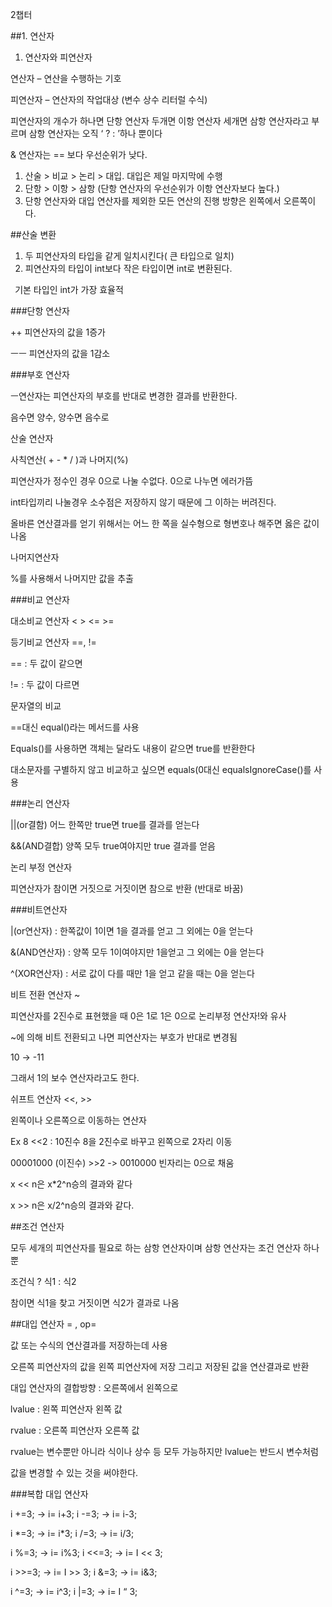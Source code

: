 ﻿2챕터

##1. 연산자
   1. 연산자와 피연산자 

연산자 – 연산을 수행하는 기호

피연산자 – 연산자의 작업대상 (변수 상수 리터럴 수식)

피연산자의 개수가 하나면 단항 연산자 두개면 이항 연산자 세개면 삼항 연산자라고 부르며 삼항 연산자는 오직 ‘ ? : ’하나 뿐이다

& 연산자는 == 보다 우선순위가 낮다.

1. 산술 > 비교 > 논리 > 대입. 대입은 제일 마지막에 수행
1. 단항 > 이항 > 삼항 (단항 연산자의 우선순위가 이항 연산자보다 높다.)
1. 단항 연산자와 대입 연산자를 제외한 모든 연산의 진행 방향은 왼쪽에서 오른쪽이다.

##산술 변환

1. 두 피연산자의 타입을 같게 일치시킨다( 큰 타입으로 일치)
1. 피연산자의 타입이 int보다 작은 타입이면 int로 변환된다.

` `기본 타입인 int가 가장 효율적

###단항 연산자

++ 피연산자의 값을 1증가

ㅡㅡ 피연산자의 값을 1감소


###부호 연산자

ㅡ연산자는 피연산자의 부호를 반대로 변경한 결과를 반환한다.

음수면 양수, 양수면 음수로

산술 연산자

사칙연산( + - \* / )과 나머지(%)

피연산자가 정수인 경우 0으로 나눌 수없다. 0으로 나누면 에러가뜸

int타입끼리 나눌경우 소수점은 저장하지 않기 때문에 그 이하는 버려진다.

올바른 연산결과를 얻기 위해서는 어느 한 쪽을 실수형으로 형변호나 해주면 옳은 값이 나옴

나머지연산자

%를 사용해서 나머지만 값을 추출

###비교 연산자

대소비교 연산자  <   >   <=   >=

등기비교 연산자 ==, !=

== : 두 값이 같으면

!= : 두 값이 다르면

문자열의 비교

==대신 equal()라는 메서드를 사용

Equals()를 사용하면 객체는 달라도 내용이 같으면 true를 반환한다

대소문자를 구별하지 않고 비교하고 싶으면 equals(0대신 equalsIgnoreCase()를 사용


###논리 연산자

||(or결함)  어느 한쪽만 true면 true를 결과를 얻는다

&&(AND결합) 양쪽 모두 true여야지만 true 결과를 얻음

논리 부정 연산자

피연산자가 참이면 거짓으로 거짓이면 참으로 반환 (반대로 바꿈)

###비트연산자

|(or연산자) : 한쪽값이 1이면 1을 결과를 얻고 그 외에는 0을 얻는다

&(AND연산자) : 양쪽 모두 1이여야지만 1을얻고 그 외에는 0을 얻는다

^(XOR연산자) : 서로 값이 다를 때만 1을 얻고 같을 때는 0을 얻는다

비트 전환 연산자 ~

피연산자를 2진수로 표현했을 때 0은 1로 1은 0으로 논리부정 연산자!와 유사

~에 의해 비트 전환되고 나면 피연산자는 부호가 반대로 변경됨

10 -> -11

그래서 1의 보수 연산자라고도 한다.

쉬프트 연산자 <<,   >>

왼쪽이나 오른쪽으로 이동하는 연산자

Ex 8 <<2 :  10진수 8을 2진수로 바꾸고 왼쪽으로 2자리 이동 

00001000 (이진수) >>2 -> 0010000 빈자리는 0으로 채움

x << n은 x\*2^n승의 결과와 같다

x >> n은 x/2^n승의 결과와 같다.


##조건 연산자

모두 세개의 피연산자를 필요로 하는 삼항 연산자이며 삼항 연산자는 조건 연산자 하나뿐

조건식 ? 식1 : 식2

참이면 식1을 찾고 거짓이면 식2가 결과로 나옴

##대입 연산자 =  , op=

값 또는 수식의 연산결과를 저장하는데 사용

오른쪽 피연산자의 값을 왼쪽 피연산자에 저장 그리고 저장된 값을 연산결과로 반환

대입 연산자의 결합방향 : 오른쪽에서 왼쪽으로

lvalue : 왼쪽 피연산자 왼쪽 값

rvalue : 오른쪽 피연산자 오른쪽  값

rvalue는 변수뿐만 아니라 식이나 상수 등 모두 가능하지만 lvalue는 반드시 변수처럼

값을 변경할 수 있는 것을 써야한다.

###복합 대입 연산자

i +=3; -> i= i+3;            i -=3; -> i= i-3;

i \*=3; -> i= i\*3;		i /=3; -> i= i/3;

i %=3; -> i= i%3;		i <<=3; -> i= I << 3;

i >>=3; -> i= I >> 3;	i &=3; -> i= i&3;

i ^=3; -> i= i^3;		i |=3; -> i= I “ 3;


